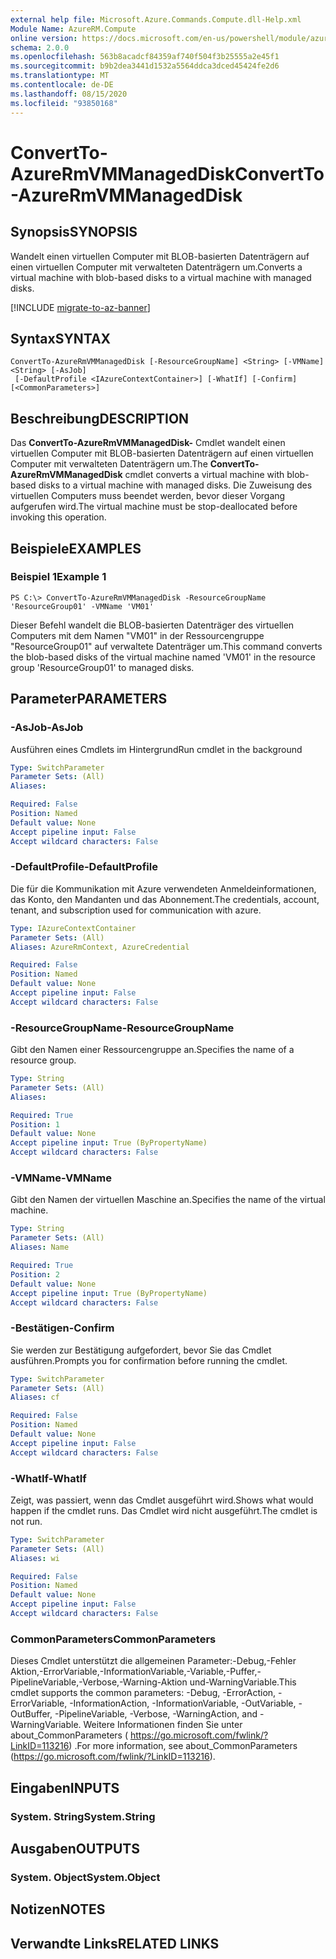 ```yaml
---
external help file: Microsoft.Azure.Commands.Compute.dll-Help.xml
Module Name: AzureRM.Compute
online version: https://docs.microsoft.com/en-us/powershell/module/azurerm.compute/convertto-azurermvmmanageddisk
schema: 2.0.0
ms.openlocfilehash: 563b8acadcf84359af740f504f3b25555a2e45f1
ms.sourcegitcommit: b9b2dea3441d1532a5564ddca3dced45424fe2d6
ms.translationtype: MT
ms.contentlocale: de-DE
ms.lasthandoff: 08/15/2020
ms.locfileid: "93850168"
---
```

# <span data-ttu-id="6722a-101">ConvertTo-AzureRmVMManagedDisk</span><span class="sxs-lookup"><span data-stu-id="6722a-101">ConvertTo-AzureRmVMManagedDisk</span></span>

## <span data-ttu-id="6722a-102">Synopsis</span><span class="sxs-lookup"><span data-stu-id="6722a-102">SYNOPSIS</span></span>
<span data-ttu-id="6722a-103">Wandelt einen virtuellen Computer mit BLOB-basierten Datenträgern auf einen virtuellen Computer mit verwalteten Datenträgern um.</span><span class="sxs-lookup"><span data-stu-id="6722a-103">Converts a virtual machine with blob-based disks to a virtual machine with managed disks.</span></span>

[!INCLUDE [migrate-to-az-banner](../../includes/migrate-to-az-banner.md)]

## <span data-ttu-id="6722a-104">Syntax</span><span class="sxs-lookup"><span data-stu-id="6722a-104">SYNTAX</span></span>

```
ConvertTo-AzureRmVMManagedDisk [-ResourceGroupName] <String> [-VMName] <String> [-AsJob]
 [-DefaultProfile <IAzureContextContainer>] [-WhatIf] [-Confirm] [<CommonParameters>]
```

## <span data-ttu-id="6722a-105">Beschreibung</span><span class="sxs-lookup"><span data-stu-id="6722a-105">DESCRIPTION</span></span>
<span data-ttu-id="6722a-106">Das **ConvertTo-AzureRmVMManagedDisk-** Cmdlet wandelt einen virtuellen Computer mit BLOB-basierten Datenträgern auf einen virtuellen Computer mit verwalteten Datenträgern um.</span><span class="sxs-lookup"><span data-stu-id="6722a-106">The **ConvertTo-AzureRmVMManagedDisk** cmdlet converts a virtual machine with blob-based disks to a virtual machine with managed disks.</span></span>
<span data-ttu-id="6722a-107">Die Zuweisung des virtuellen Computers muss beendet werden, bevor dieser Vorgang aufgerufen wird.</span><span class="sxs-lookup"><span data-stu-id="6722a-107">The virtual machine must be stop-deallocated before invoking this operation.</span></span>

## <span data-ttu-id="6722a-108">Beispiele</span><span class="sxs-lookup"><span data-stu-id="6722a-108">EXAMPLES</span></span>

### <span data-ttu-id="6722a-109">Beispiel 1</span><span class="sxs-lookup"><span data-stu-id="6722a-109">Example 1</span></span>
```
PS C:\> ConvertTo-AzureRmVMManagedDisk -ResourceGroupName 'ResourceGroup01' -VMName 'VM01'
```

<span data-ttu-id="6722a-110">Dieser Befehl wandelt die BLOB-basierten Datenträger des virtuellen Computers mit dem Namen "VM01" in der Ressourcengruppe "ResourceGroup01" auf verwaltete Datenträger um.</span><span class="sxs-lookup"><span data-stu-id="6722a-110">This command converts the blob-based disks of the virtual machine named 'VM01' in the resource group 'ResourceGroup01' to managed disks.</span></span>

## <span data-ttu-id="6722a-111">Parameter</span><span class="sxs-lookup"><span data-stu-id="6722a-111">PARAMETERS</span></span>

### <span data-ttu-id="6722a-112">-AsJob</span><span class="sxs-lookup"><span data-stu-id="6722a-112">-AsJob</span></span>
<span data-ttu-id="6722a-113">Ausführen eines Cmdlets im Hintergrund</span><span class="sxs-lookup"><span data-stu-id="6722a-113">Run cmdlet in the background</span></span>

```yaml
Type: SwitchParameter
Parameter Sets: (All)
Aliases: 

Required: False
Position: Named
Default value: None
Accept pipeline input: False
Accept wildcard characters: False
```

### <span data-ttu-id="6722a-114">-DefaultProfile</span><span class="sxs-lookup"><span data-stu-id="6722a-114">-DefaultProfile</span></span>
<span data-ttu-id="6722a-115">Die für die Kommunikation mit Azure verwendeten Anmeldeinformationen, das Konto, den Mandanten und das Abonnement.</span><span class="sxs-lookup"><span data-stu-id="6722a-115">The credentials, account, tenant, and subscription used for communication with azure.</span></span>

```yaml
Type: IAzureContextContainer
Parameter Sets: (All)
Aliases: AzureRmContext, AzureCredential

Required: False
Position: Named
Default value: None
Accept pipeline input: False
Accept wildcard characters: False
```

### <span data-ttu-id="6722a-116">-ResourceGroupName</span><span class="sxs-lookup"><span data-stu-id="6722a-116">-ResourceGroupName</span></span>
<span data-ttu-id="6722a-117">Gibt den Namen einer Ressourcengruppe an.</span><span class="sxs-lookup"><span data-stu-id="6722a-117">Specifies the name of a resource group.</span></span>

```yaml
Type: String
Parameter Sets: (All)
Aliases: 

Required: True
Position: 1
Default value: None
Accept pipeline input: True (ByPropertyName)
Accept wildcard characters: False
```

### <span data-ttu-id="6722a-118">-VMName</span><span class="sxs-lookup"><span data-stu-id="6722a-118">-VMName</span></span>
<span data-ttu-id="6722a-119">Gibt den Namen der virtuellen Maschine an.</span><span class="sxs-lookup"><span data-stu-id="6722a-119">Specifies the name of the virtual machine.</span></span>

```yaml
Type: String
Parameter Sets: (All)
Aliases: Name

Required: True
Position: 2
Default value: None
Accept pipeline input: True (ByPropertyName)
Accept wildcard characters: False
```

### <span data-ttu-id="6722a-120">-Bestätigen</span><span class="sxs-lookup"><span data-stu-id="6722a-120">-Confirm</span></span>
<span data-ttu-id="6722a-121">Sie werden zur Bestätigung aufgefordert, bevor Sie das Cmdlet ausführen.</span><span class="sxs-lookup"><span data-stu-id="6722a-121">Prompts you for confirmation before running the cmdlet.</span></span>

```yaml
Type: SwitchParameter
Parameter Sets: (All)
Aliases: cf

Required: False
Position: Named
Default value: None
Accept pipeline input: False
Accept wildcard characters: False
```

### <span data-ttu-id="6722a-122">-WhatIf</span><span class="sxs-lookup"><span data-stu-id="6722a-122">-WhatIf</span></span>
<span data-ttu-id="6722a-123">Zeigt, was passiert, wenn das Cmdlet ausgeführt wird.</span><span class="sxs-lookup"><span data-stu-id="6722a-123">Shows what would happen if the cmdlet runs.</span></span> <span data-ttu-id="6722a-124">Das Cmdlet wird nicht ausgeführt.</span><span class="sxs-lookup"><span data-stu-id="6722a-124">The cmdlet is not run.</span></span>

```yaml
Type: SwitchParameter
Parameter Sets: (All)
Aliases: wi

Required: False
Position: Named
Default value: None
Accept pipeline input: False
Accept wildcard characters: False
```

### <span data-ttu-id="6722a-125">CommonParameters</span><span class="sxs-lookup"><span data-stu-id="6722a-125">CommonParameters</span></span>
<span data-ttu-id="6722a-126">Dieses Cmdlet unterstützt die allgemeinen Parameter:-Debug,-Fehler Aktion,-ErrorVariable,-InformationVariable,-Variable,-Puffer,-PipelineVariable,-Verbose,-Warning-Aktion und-WarningVariable.</span><span class="sxs-lookup"><span data-stu-id="6722a-126">This cmdlet supports the common parameters: -Debug, -ErrorAction, -ErrorVariable, -InformationAction, -InformationVariable, -OutVariable, -OutBuffer, -PipelineVariable, -Verbose, -WarningAction, and -WarningVariable.</span></span> <span data-ttu-id="6722a-127">Weitere Informationen finden Sie unter about_CommonParameters ( https://go.microsoft.com/fwlink/?LinkID=113216) .</span><span class="sxs-lookup"><span data-stu-id="6722a-127">For more information, see about_CommonParameters (https://go.microsoft.com/fwlink/?LinkID=113216).</span></span>

## <span data-ttu-id="6722a-128">Eingaben</span><span class="sxs-lookup"><span data-stu-id="6722a-128">INPUTS</span></span>

### <span data-ttu-id="6722a-129">System. String</span><span class="sxs-lookup"><span data-stu-id="6722a-129">System.String</span></span>

## <span data-ttu-id="6722a-130">Ausgaben</span><span class="sxs-lookup"><span data-stu-id="6722a-130">OUTPUTS</span></span>

### <span data-ttu-id="6722a-131">System. Object</span><span class="sxs-lookup"><span data-stu-id="6722a-131">System.Object</span></span>

## <span data-ttu-id="6722a-132">Notizen</span><span class="sxs-lookup"><span data-stu-id="6722a-132">NOTES</span></span>

## <span data-ttu-id="6722a-133">Verwandte Links</span><span class="sxs-lookup"><span data-stu-id="6722a-133">RELATED LINKS</span></span>

